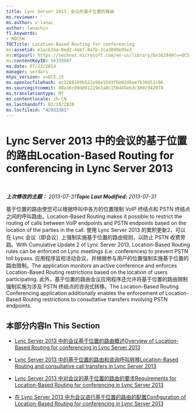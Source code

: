 ```yaml
---
title: Lync Server 2013：会议的基于位置的路由
ms.reviewer: ''
ms.author: v-lanac
author: lanachin
f1.keywords:
- NOCSH
TOCTitle: Location-Based Routing for conferencing
ms:assetid: e1acb1ba-0ed2-4abf-8a7b-1ca3049e95e3
ms:mtpsurl: https://technet.microsoft.com/en-us/library/Dn362849(v=OCS.15)
ms:contentKeyID: 56335087
ms.date: 07/23/2014
manager: serdars
mtps_version: v=OCS.15
ms.openlocfilehash: ec3268109b522a96e5593f6e0246ee7b36651c06
ms.sourcegitcommit: 88a16c09dd91229e1a8c156445eb3c360c942978
ms.translationtype: MT
ms.contentlocale: zh-CN
ms.lasthandoff: 02/15/2020
ms.locfileid: "42033381"
---
```

<div data-xmlns="http://www.w3.org/1999/xhtml">

<div class="topic" data-xmlns="http://www.w3.org/1999/xhtml" data-msxsl="urn:schemas-microsoft-com:xslt" data-cs="http://msdn.microsoft.com/">

<div data-asp="http://msdn2.microsoft.com/asp">

# <a name="location-based-routing-for-conferencing-in-lync-server-2013"></a><span data-ttu-id="13367-102">Lync Server 2013 中的会议的基于位置的路由</span><span class="sxs-lookup"><span data-stu-id="13367-102">Location-Based Routing for conferencing in Lync Server 2013</span></span>

</div>

<div id="mainSection">

<div id="mainBody">

<span> </span>

<span data-ttu-id="13367-103">_**上次修改的主题：** 2013-07-31_</span><span class="sxs-lookup"><span data-stu-id="13367-103">_**Topic Last Modified:** 2013-07-31_</span></span>

<span data-ttu-id="13367-104">基于位置的路由使您可以根据呼叫中各方的位置限制 VoIP 终结点和 PSTN 终结点之间的呼叫路由。</span><span class="sxs-lookup"><span data-stu-id="13367-104">Location-Based Routing makes it possible to restrict the routing of calls between VoIP endpoints and PSTN endpoints based on the location of the parties in the call.</span></span> <span data-ttu-id="13367-105">使用 Lync Server 2013 的累积更新2，可以在 Lync 会议（即会议）上强制实施基于位置的路由规则，以防止 PSTN 收费旁路。</span><span class="sxs-lookup"><span data-stu-id="13367-105">With Cumulative Update 2 of Lync Server 2013, Location-Based Routing rules can be enforced on Lync meetings (i.e. conferences) to prevent PSTN toll bypass.</span></span> <span data-ttu-id="13367-106">应用程序监视活动会议，并根据参与用户的位置强制实施基于位置的路由限制。</span><span class="sxs-lookup"><span data-stu-id="13367-106">The application monitors an active conference and enforces Location-Based Routing restrictions based on the location of users participating.</span></span> <span data-ttu-id="13367-107">此外，基于位置的路由会议应用程序还允许将基于位置的路由限制强制实施为涉及 PSTN 终结点的咨询式转移。</span><span class="sxs-lookup"><span data-stu-id="13367-107">The Location-Based Routing Conferencing application additionally enables the enforcement of Location-Based Routing restrictions to consultative transfers involving PSTN endpoints.</span></span>

<div>

## <a name="in-this-section"></a><span data-ttu-id="13367-108">本部分内容</span><span class="sxs-lookup"><span data-stu-id="13367-108">In This Section</span></span>

  - [<span data-ttu-id="13367-109">Lync Server 2013 中的会议基于位置的路由概述</span><span class="sxs-lookup"><span data-stu-id="13367-109">Overview of Location-Based Routing for conferencing in Lync Server 2013</span></span>](lync-server-2013-overview-of-location-based-routing-for-conferencing.md)

  - [<span data-ttu-id="13367-110">Lync Server 2013 中的基于位置的路由和咨询呼叫转移</span><span class="sxs-lookup"><span data-stu-id="13367-110">Location-Based Routing and consultative call transfers in Lync Server 2013</span></span>](lync-server-2013-location-based-routing-and-consultative-call-transfers.md)

  - [<span data-ttu-id="13367-111">Lync Server 2013 中对会议的基于位置的路由的要求</span><span class="sxs-lookup"><span data-stu-id="13367-111">Requirements for Location-Based Routing for conferencing in Lync Server 2013</span></span>](lync-server-2013-requirements-for-location-based-routing-for-conferencing.md)

  - [<span data-ttu-id="13367-112">在 Lync Server 2013 中为会议进行基于位置的路由的配置</span><span class="sxs-lookup"><span data-stu-id="13367-112">Configuration of Location-Based Routing for conferencing in Lync Server 2013</span></span>](lync-server-2013-configuration-of-location-based-routing-for-conferencing.md)

</div>

</div>

<span> </span>

</div>

</div>

</div>

